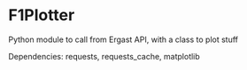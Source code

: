 # F1Plotter
 Python module to call from Ergast API, with a class to plot stuff

 Dependencies: requests, requests_cache, matplotlib
